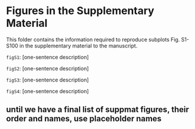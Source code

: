 # Figures in the Supplementary Material

This folder contains the information required to reproduce subplots Fig. S1-S100 in the supplementary material to the manuscript.

`figS1`: [one-sentence description]

`figS2`: [one-sentence description]

`figS3`: [one-sentence description]

`figS4`: [one-sentence description]

## until we have a final list of suppmat figures, their order and names, use placeholder names
